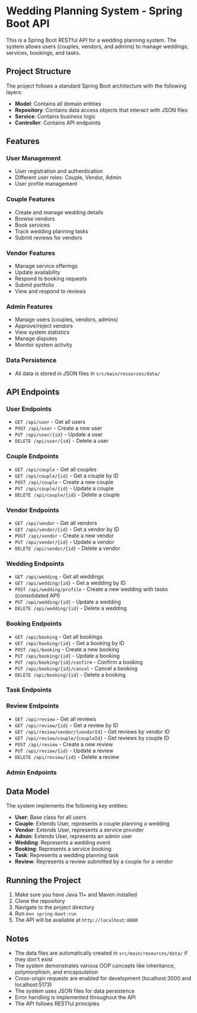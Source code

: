 # Wedding Planning System - Spring Boot API

This is a Spring Boot RESTful API for a wedding planning system. The system allows users (couples, vendors, and admins) to manage weddings, services, bookings, and tasks.

## Project Structure

The project follows a standard Spring Boot architecture with the following layers:

- **Model**: Contains all domain entities
- **Repository**: Contains data access objects that interact with JSON files
- **Service**: Contains business logic
- **Controller**: Contains API endpoints

## Features


### User Management
- User registration and authentication
- Different user roles: Couple, Vendor, Admin
- User profile management

### Couple Features
- Create and manage wedding details
- Browse vendors
- Book services
- Track wedding planning tasks
- Submit reviews for vendors

### Vendor Features
- Manage service offerings
- Update availability
- Respond to booking requests
- Submit portfolio
- View and respond to reviews

### Admin Features
- Manage users (couples, vendors, admins)
- Approve/reject vendors
- View system statistics
- Manage disputes
- Monitor system activity

### Data Persistence
- All data is stored in JSON files in `src/main/resources/data/`

## API Endpoints

### User Endpoints
- `GET /api/user` - Get all users
- `POST /api/user` - Create a new user
- `PUT /api/user/{id}` - Update a user
- `DELETE /api/user/{id}` - Delete a user

### Couple Endpoints
- `GET /api/couple` - Get all couples
- `GET /api/couple/{id}` - Get a couple by ID
- `POST /api/couple` - Create a new couple
- `PUT /api/couple/{id}` - Update a couple
- `DELETE /api/couple/{id}` - Delete a couple

### Vendor Endpoints
- `GET /api/vendor` - Get all vendors
- `GET /api/vendor/{id}` - Get a vendor by ID
- `POST /api/vendor` - Create a new vendor
- `PUT /api/vendor/{id}` - Update a vendor
- `DELETE /api/vendor/{id}` - Delete a vendor

### Wedding Endpoints
- `GET /api/wedding` - Get all weddings
- `GET /api/wedding/{id}` - Get a wedding by ID
- `POST /api/wedding/profile` - Create a new wedding with tasks (consolidated API)
- `PUT /api/wedding/{id}` - Update a wedding
- `DELETE /api/wedding/{id}` - Delete a wedding

### Booking Endpoints
- `GET /api/booking` - Get all bookings
- `GET /api/booking/{id}` - Get a booking by ID
- `POST /api/booking` - Create a new booking
- `PUT /api/booking/{id}` - Update a booking
- `PUT /api/booking/{id}/confirm` - Confirm a booking
- `PUT /api/booking/{id}/cancel` - Cancel a booking
- `DELETE /api/booking/{id}` - Delete a booking

<!-- TODO (Hamdi): Add API Endpoints for the Task component -->
### Task Endpoints

### Review Endpoints
- `GET /api/review` - Get all reviews
- `GET /api/review/{id}` - Get a review by ID
- `GET /api/review/vendor/{vendorId}` - Get reviews by vendor ID
- `GET /api/review/couple/{coupleId}` - Get reviews by couple ID
- `POST /api/review` - Create a new review
- `PUT /api/review/{id}` - Update a review
- `DELETE /api/review/{id}` - Delete a review


<!-- TODO (Kavindu): Add API Endpoints for the Admin component -->
### Admin Endpoints


## Data Model

The system implements the following key entities:

- **User**: Base class for all users
- **Couple**: Extends User, represents a couple planning a wedding
- **Vendor**: Extends User, represents a service provider
- **Admin**: Extends User, represents an admin user
- **Wedding**: Represents a wedding event
- **Booking**: Represents a service booking
- **Task**: Represents a wedding planning task
- **Review**: Represents a review submitted by a couple for a vendor

## Running the Project

1. Make sure you have Java 11+ and Maven installed
2. Clone the repository
3. Navigate to the project directory
4. Run `mvn spring-boot:run`
5. The API will be available at `http://localhost:8080`

## Notes

- The data files are automatically created in `src/main/resources/data/` if they don't exist
- The system demonstrates various OOP concepts like inheritance, polymorphism, and encapsulation
- Cross-origin requests are enabled for development (localhost:3000 and localhost:5173)
- The system uses JSON files for data persistence
- Error handling is implemented throughout the API
- The API follows RESTful principles
